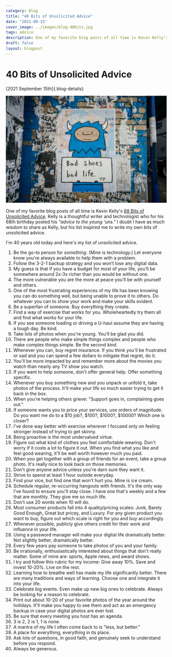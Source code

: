 ```yaml
---
category: Blog
title: "40 Bits of Unsolicited Advice"
date: "2021-09-15"
cover_image: ../images/blog-40bits.jpg
tags: advice
description: One of my favorite blog posts of all time is Kevin Kelly's 68 Bits of Unsolicited Advice. Kelly is a wonderful futurist and thinker and for his 68th birthday he posted his "advice to the young ‘uns."...
draft: false
layout: blogpost
---
```

# 40 Bits of Unsolicited Advice

[2021 September 15th]{.blog-details}

![Photo of a graffitied charatcter on a messy brick wall. The character is holding a sign that says, "Bad Shoes, bad life."](../images/blog-40bits.jpg)

One of my favorite blog posts of all time is Kevin Kelly's [68 Bits of Unsolicited Advice](https://kk.org/thetechnium/68-bits-of-unsolicited-advice/). Kelly is a thoughtful writer and technologist who for his 68th birthday posted his *"advice to the young ‘uns."* I doubt I have as much wisdom to share as Kelly, but his list inspired me to write my own bits of unsolicited advice.

I'm 40 years old today and here's my list of unsolicited advice.

1. Be the go-to person for *something*. (Mine is technology.) Let everyone know you're always available to help them with a problem.
2. Follow the 3-2-1 backup strategy and you won’t lose any digital data.
3. My guess is that if you have a budget for most of your life, you’ll be somewhere around 2x-3x richer than you would be without one.
4. The more vulnerable you are the more at peace you’ll be with yourself and others.
5. One of the most frustrating experiences of my life has been knowing you can do something well, but being unable to prove it to others. Do whatever you can to show your work and make your skills evident.
6. Be a superfan of someone. Buy everything they create.
7. Find a way of exercise that works for you. Wholeheartedly try them all and find what works for your life.
8. If you see someone loading or driving a U-haul assume they are having a tough day. Be kind.
9. Take lots of photos when you're young. You'll be glad you did.
10. There are people who make simple things complex and people who make complex things simple. Be the second kind.
11. Whenever you can, buy regret insurance. If you think you'll be frustrated or sad and you can spend a few dollars to mitigate that regret, do it.
12. You'll be more impacted by and remember more about the movies you watch than nearly any TV show you watch.
13. If you want to help someone, don't offer general help. Offer something specific.
14. Whenever you buy something new and you unpack or unfold it, take photos of the process. It'll make your life so much easier trying to get it back in the box.
15. When you're helping others grieve: "Support goes in, complaining goes out."
16. If someone wants you to price your services, use orders of magnitude. Do you want me do to a $10 job?, $100?, $1000?, $10000? Which one is closer?
17. I've done way better with exercise wherever I focused only on feeling stronger instead of trying to get skinny.
18. Being proactive is the most undervalued virtue.
19. Figure out what kind of clothes you feel comfortable wearing. Don't worry if it costs a lot to figure it out. When you find what you like and feel good wearing, it'll be well worth however much you paid.
20. When you get together with a group of friends for an event, take a group photo. It's really nice to look back on those memories.
21. Don't give anyone advice unless you're darn sure they want it.
22. Strive to spend at least 1 hour outside everyday.
23. Find your vice, but find one that won't hurt you. Mine is ice cream.
24. Schedule regular, re-occurring hangouts with friends. It's the only way I've found to ensure you'll stay close. I have one that's weekly and a few that are monthly. They give me so much life.
25. Don't use 20 words when 10 will do.
26. Most consumer products fall into 4 quality/pricing scales: Junk, Barely Good Enough, Great but pricey, and Luxury. For any given product you want to buy, figure out which scale is right for you and buy accordingly.
27. Whenever possible, publicly give others credit for their work and influence in your life.
28. Using a password manager will make your digital life dramatically better. Not slightly better, dramatically better.
29. Every few years pay someone to take photos of you and your family.
30. Be irrationally, enthusiastically interested about things that don't really matter. Some of mine are: sports, Apple news, and award shows.
31. I try and follow this rubric for my income: Give away 10%. Save and invest 10-20%. Live on the rest.
32. Learning how to breathe well has made my life significantly better. There are many traditions and ways of learning. Choose one and integrate it into your life.
33. Celebrate big events. Even make up new big ones to celebrate. Always be looking for a reason to celebrate.
34. Print out about 10-20 of your favorite photos of the year around the holidays. It'll make you happy to see them and act as an emergency backup in case your digital photos are ever lost.
35. Be sure that every meeting you host has an agenda.
36. 3 is 2, 2 is 1, 1 is none.
37. A mantra of my life I often come back to is "less, but better."
38. A place for everything, everything in its place.
39. Ask lots of questions, in good faith, and genuinely seek to understand before you respond.
40. Always be generous.
